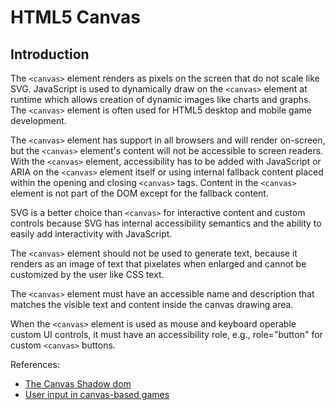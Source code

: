 # HTML5 Canvas

## Introduction

The `<canvas>` element renders as pixels on the screen that do not scale like SVG. JavaScript is used to dynamically draw on the `<canvas>` element at runtime which allows creation of dynamic images like charts and graphs. The `<canvas>` element is often used for HTML5 desktop and mobile game development.

The `<canvas>` element has support in all browsers and will render on-screen, but the `<canvas>` element's content will not be accessible to screen readers. With the `<canvas>` element, accessibility has to be added with JavaScript or ARIA on the `<canvas>` element itself or using internal fallback content placed within the opening and closing `<canvas>` tags. Content in the `<canvas>` element is not part of the DOM except for the fallback content.

SVG is a better choice than `<canvas>` for interactive content and custom controls because SVG has internal accessibility semantics and the ability to easily add interactivity with JavaScript.

The `<canvas>` element should not be used to generate text, because it renders as an image of text that pixelates when enlarged and cannot be customized by the user like CSS text.

The `<canvas>` element must have an accessible name and description that matches the visible text and content inside the canvas drawing area.

When the `<canvas>` element is used as mouse and keyboard operable custom UI controls, it must have an accessibility role, e.g., role="button" for custom `<canvas>` buttons.

References:

- [The Canvas Shadow dom](https://msdn.microsoft.com/en-us/library/hh968259(v=vs.85).aspx)
- [User input in canvas-based games](https://developer.ibm.com/industries/gaming/tutorials/wa-games/)
